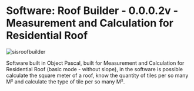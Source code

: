 # Software: Roof Builder - 0.0.0.2v - Measurement and Calculation for Residential Roof

![sisroofbuilder](https://repository-images.githubusercontent.com/876334069/bf86da9b-b836-4e78-92e0-d489dd95deb6)

Software built in Object Pascal, built for Measurement and Calculation for Residential Roof (basic mode - without slope), in the software is possible calculate the square meter of a roof, know the quantity of tiles per so many M² and calculate the type of tile per so many M².

